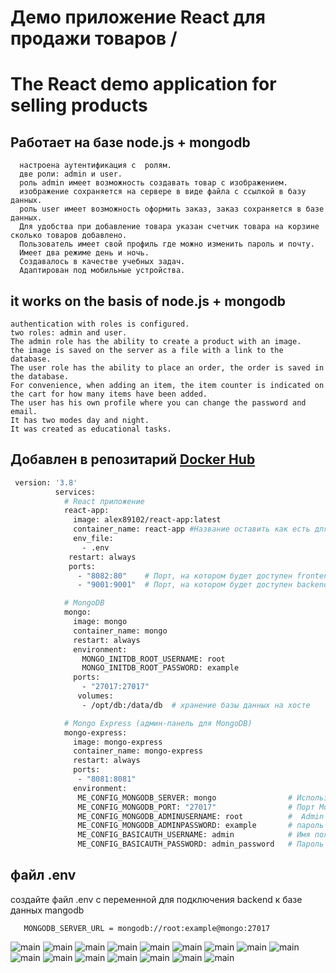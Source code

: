 # Демо приложение React для продажи товаров / 
# The React demo application for selling products
 ##  Работает на базе node.js + mongodb
      настроена аутентификация с  ролям.
      две роли: admin и user.
      роль admin имеет возможность создавать товар с изображением. 
      изображение сохраняется на сервере в виде файла с ссылкой в базу данных.
      роль user имеет возможность оформить заказ, заказ сохраняется в базе данных.
      Для удобства при добавление товара указан счетчик товара на корзине сколько товаров добавлено.
      Пользователь имеет свой профиль где можно изменить пароль и почту.
      Имеет два режиме день и ночь.
      Создавалось в качестве учебных задач.
      Адаптирован под мобильные устройства.
    
 ## it works on the basis of node.js + mongodb
    authentication with roles is configured.
    two roles: admin and user.
    The admin role has the ability to create a product with an image.
    the image is saved on the server as a file with a link to the database.
    The user role has the ability to place an order, the order is saved in the database.
    For convenience, when adding an item, the item counter is indicated on the cart for how many items have been added.
    The user has his own profile where you can change the password and email.
    It has two modes day and night.
    It was created as educational tasks.
## Добавлен в репозитарий <a href="https://hub.docker.com/repository/docker/alex89102/react-app/"> Docker Hub</a>
~~~bash
 version: '3.8'
          services:
            # React приложение
            react-app:
              image: alex89102/react-app:latest
              container_name: react-app #Название оставить как есть для корректной работы frontend+backend
              env_file:
                - .env
             restart: always
             ports:
               - "8082:80"    # Порт, на котором будет доступен frontend
               - "9001:9001"  # Порт, на котором будет доступен backend

            # MongoDB
            mongo:
              image: mongo
              container_name: mongo
              restart: always
              environment:
                MONGO_INITDB_ROOT_USERNAME: root
                MONGO_INITDB_ROOT_PASSWORD: example
              ports:
                - "27017:27017"
               volumes:
                - /opt/db:/data/db  # хранение базы данных на хосте

            # Mongo Express (админ-панель для MongoDB)
            mongo-express:
              image: mongo-express
              container_name: mongo-express
              restart: always
              ports:
               - "8081:8081"
              environment:
               ME_CONFIG_MONGODB_SERVER: mongo                # Используйте этот адрес для подключения к MongoDB на хосте
               ME_CONFIG_MONGODB_PORT: "27017"                # Порт MongoDB на хосте
               ME_CONFIG_MONGODB_ADMINUSERNAME: root          #  Admin от MongoDB  
               ME_CONFIG_MONGODB_ADMINPASSWORD: example       # пароль от MongoDB
               ME_CONFIG_BASICAUTH_USERNAME: admin            # Имя пользователя для аутентификации в Mongo Express (по желанию)
               ME_CONFIG_BASICAUTH_PASSWORD: admin_password   # Пароль пользователя для аутентификации в Mongo Express (по желанию)
~~~
## файл .env
   создайте файл .env с переменной для подключения backend к базе данных mangodb
~~~bahs
   MONGODB_SERVER_URL = mongodb://root:example@mongo:27017
~~~

![main](Man/main.png)
![main](Man/main-night-mode.png)
![main](Man/registr.png)
![main](Man/registr-night-mode.png)
![main](Man/login.png)
![main](Man/login-night-mode.png)
![main](Man/profil.png)
![main](Man/profil-night-mode.png)
![main](Man/basket.png)
![main](Man/basket-night-mode.png)
![main](Man/order.png)
![main](Man/order-night-mode.png)
![main](Man/upload.png)
![main](Man/upload-night-mode.png)
![main](Man/planshet.png)
![main](Man/mabail.png)
